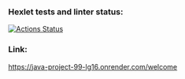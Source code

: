 ### Hexlet tests and linter status:
[![Actions Status](https://github.com/ArkadiiMalygin/java-project-99/actions/workflows/hexlet-check.yml/badge.svg)](https://github.com/ArkadiiMalygin/java-project-99/actions)

### Link:
https://java-project-99-lg16.onrender.com/welcome